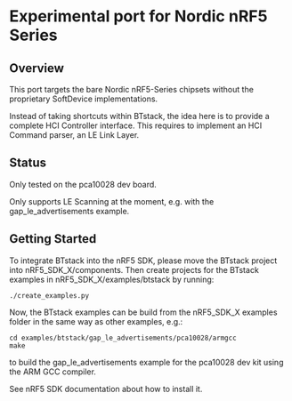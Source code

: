 # Experimental port for Nordic nRF5 Series

## Overview

This port targets the bare Nordic nRF5-Series chipsets without the proprietary SoftDevice implementations.

Instead of taking shortcuts within BTstack, the idea here is to provide a complete HCI Controller interface. This requires to implement an HCI Command parser, an LE Link Layer.

## Status

Only tested on the pca10028 dev board.

Only supports LE Scanning at the moment, e.g. with the gap_le_advertisements example.

## Getting Started

To integrate BTstack into the nRF5 SDK, please move the BTstack project into nRF5_SDK_X/components.
Then create projects for the BTstack examples in nRF5_SDK_X/examples/btstack by running:

	./create_examples.py

Now, the BTstack examples can be build from the nRF5_SDK_X examples folder in the same way as other examples, e.g.:

	cd examples/btstack/gap_le_advertisements/pca10028/armgcc
	make

to build the gap_le_advertisements example for the pca10028 dev kit using the ARM GCC compiler.

See nRF5 SDK documentation about how to install it.

